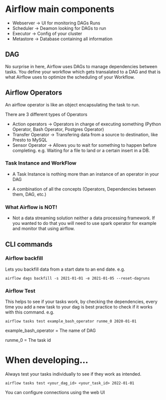# Airflow main components
- Webserver -> UI for monitoring DAGs Runs
- Scheduler -> Deamon looking for DAGs to run
- Executor -> Config of your cluster
- Metastore -> Database containing all information

## DAG
No surprise in here, Airflow uses DAGs to manage dependencies between tasks. You define your workflow which gets transalated to a DAG and that is what Airflow uses to optimize the scheduling of your Workflow.

## Airflow Operators
An airflow operator is like an object encapsulating the task to run.

There are 3 different types of Operators
- Action operators -> Operators in charge of executing something (Python Operator, Bash Operator, Postgres Operator)
- Transfer Operator -> Transfering data from a source to destination, like Presto to MySQL
- Sensor Operator -> Allows you to wait for something to happen before completing. e.g. Waiting for a file to land or a certain insert in a DB.

### Task Instance and WorkFlow
- A Task Instance is nothing more than an instance of an operator in your DAG

- A combination of all the concepts (Operators, Dependencies between them, DAG, etc.)


### What Airflow is NOT!
- Not a data streaming solution neither a data processing framework. If you wanted to do that you will need to use spark operator for example and monitor that using airflow.


## CLI commands
### Airflow backfill
Lets you backfill data from a start date to an end date. e.g.
```
airflow dags backfill -s 2021-01-01 -e 2021-01-05 --reset-dagruns
```

### Airflow Test
This helps to see if your tasks work, by checking the dependencies, every time you add a new task to your dag is best practice to check if it works with this command. e.g.

```
airflow tasks test example_bash_operator runme_0 2020-01-01
```
example_bash_operator = The name of DAG

runme_0 = The task id


# When developing...
Always test your tasks individually to see if they work as intended.

```
airflow tasks test <your_dag_id> <your_task_id> 2022-01-01
```

You can configure connections using the web UI
